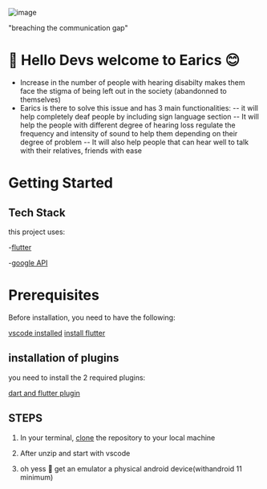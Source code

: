 

![image](https://github.com/Ndifoinhilary/hack_project_ai/assets/81620569/e555c1ba-1720-4424-9b4d-12a2db6f7a0c)


"breaching the communication gap"

# :tada: Hello Devs welcome to Earics :blush:
- Increase in the number of people with hearing disabilty makes them face the stigma of being left out in the society (abandonned to themselves)
- Earics is there to solve this issue and has 3 main functionalities:
     -- it will help completely deaf people by including sign language section
     -- It will help the people with different degree of hearing loss regulate the frequency and intensity of sound to help them depending on their degree of problem
     -- It will also help people that can hear well to talk with their relatives, friends with ease
 # Getting Started
 ## Tech Stack
 this project uses: 

 
 -[flutter](https://docs.flutter.dev/)
 
 -[google API](https://cloud.google.com/apis?hl=EN)
 
# Prerequisites
Before installation, you need to have the following:

[vscode installed](https://code.visualstudio.com/docs/setup/setup-overview)
[install flutter](https://radixweb.com/blog/install-flutter-on-windows-mac-and-android)

## installation of plugins


you need to install the 2 required plugins:

[dart and flutter plugin](https://docs.flutter.dev/get-started/editor?tab=androidstudio)



## STEPS

1. In your terminal, [clone](https://docs.github.com/fr/repositories/creating-and-managing-repositories/cloning-a-repository) the repository to your local machine

2. After unzip and start with vscode

3. oh yess 👺 get an emulator a physical android device(withandroid 11 minimum)


